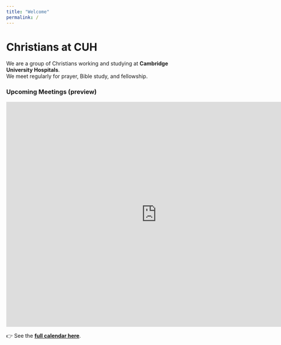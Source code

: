 ```yaml
---
title: "Welcome"
permalink: /
---
```


# Christians at CUH

We are a group of Christians working and studying at **Cambridge University Hospitals**.  
We meet regularly for prayer, Bible study, and fellowship.

### Upcoming Meetings (preview)

<div class="calendar-preview">
<iframe src="https://calendar.google.com/calendar/embed?src=cuhchristians%40gmail.com&ctz=Europe%2FLondon" style="border: 0" width="800" height="600" frameborder="0" scrolling="no"></iframe>
</div>



👉 See the **[full calendar here](/calendar/)**.
